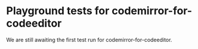 # Playground tests for codemirror-for-codeeditor
We are still awaiting the first test run for codemirror-for-codeeditor.
